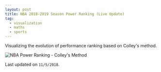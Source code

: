 ```yaml
---
layout: post
title: NBA 2018-2019 Season Power Ranking (Live Update)
tag:
  - visualization
  - maths
  - sports
---
```


Visualizing the evolution of performance ranking based on Colley's method.

![NBA Power Ranking - Colley's Method](https://shawenyao.github.io/Who-is-number-1/output/NBA_Ranking_2018-2019.svg)

Last updated on `11/5/2018`.
